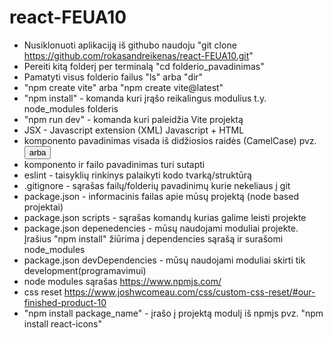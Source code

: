 # react-FEUA10

- Nusiklonuoti aplikaciją iš githubo naudoju "git clone https://github.com/rokasandreikenas/react-FEUA10.git"
- Pereiti kitą folderį per terminalą "cd folderio_pavadinimas"
- Pamatyti visus folderio failus "ls" arba "dir"
- "npm create vite" arba "npm create vite@latest"
- "npm install" - komanda kuri įrąšo reikalingus modulius t.y. node_modules folderis
- "npm run dev" - komanda kuri paleidžia Vite projektą
- JSX - Javascript extension (XML) Javascript + HTML
- komponento pavadinimas visada iš didžiosios raidės (CamelCase) pvz. <Button /> arba <CardItem />
- komponento ir failo pavadinimas turi sutapti
- eslint - taisyklių rinkinys palaikyti kodo tvarką/struktūrą
- .gitignore - sąrašas failų/folderių pavadinimų kurie nekeliaus į git
- package.json - informacinis failas apie mūsų projektą (node based projektai)
- package.json scripts - sąrašas komandų kurias galime leisti projekte
- package.json depenedencies - mūsų naudojami moduliai projekte. Įrašius "npm install" žiūrima į dependencies sąrašą ir surašomi node_modules
- package.json devDependencies - mūsų naudojami moduliai skirti tik development(programavimui)
- node modules sąrašas https://www.npmjs.com/
- css reset https://www.joshwcomeau.com/css/custom-css-reset/#our-finished-product-10
- "npm install package_name" - įrašo į projektą modulį iš npmjs pvz. "npm install react-icons"
